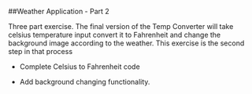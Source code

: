 ##Weather Application - Part 2

Three part exercise. The final version of the Temp Converter will take celsius temperature input convert it to Fahrenheit and change the background image according to the weather. This exercise is the second step in that process

* Complete Celsius to Fahrenheit code

* Add background changing functionality.
